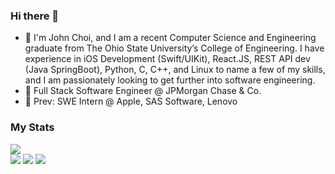 ### Hi there 👋
- 💬 I'm John Choi, and I am a recent Computer Science and Engineering graduate from The Ohio State University’s College of Engineering. I have experience in iOS Development (Swift/UIKit), React.JS, REST API dev (Java SpringBoot), Python, C, C++, and Linux to name a few of my skills, and I am passionately looking to get further into software engineering.
- 💬 Full Stack Software Engineer @ JPMorgan Chase & Co.
- 💬 Prev: SWE Intern @ Apple, SAS Software, Lenovo
<!--
**johnchoi96/johnchoi96** is a ✨ _special_ ✨ repository because its `README.md` (this file) appears on your GitHub profile.

Here are some ideas to get you started:

- 🔭 I’m currently working on ...
- 🌱 I’m currently learning ...
- 👯 I’m looking to collaborate on ...
- 🤔 I’m looking for help with ...
- 💬 Ask me about ...
- 📫 How to reach me: ...
- 😄 Pronouns: ...
- ⚡ Fun fact: ...
-->
### My Stats
![](https://github-profile-summary-cards.vercel.app/api/cards/profile-details?username=johnchoi96&theme=github)
<br />
![](https://github-profile-summary-cards.vercel.app/api/cards/stats?username=johnchoi96&theme=github)
![](https://github-profile-summary-cards.vercel.app/api/cards/repos-per-language?username=johnchoi96&theme=github)
![](https://github-profile-summary-cards.vercel.app/api/cards/productive-time?username=johnchoi96&theme=github)
